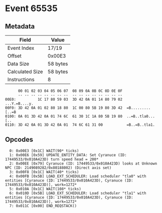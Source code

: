 # Event 65535

## Metadata

| Field           | Value    |
|-----------------|----------|
| Event Index     | 17/19    |
| Offset          | 0x00E3   |
| Data Size       | 58 bytes |
| Calculated Size | 58 bytes |
| Instructions    | 8        |

```
      00 01 02 03 04 05 06 07  08 09 0A 0B 0C 0D 0E 0F
      -- -- -- -- -- -- -- --  -- -- -- -- -- -- -- --
00E0:          1C 17 80 59 03  3D 42 0A 01 14 80 79 02     ...Y.=B....y.
00F0: 3D 42 0A 01 02 80 18 80  1C 00 80 5B 19 80 3D 42  =B.........[..=B
0100: 0A 01 3D 42 0A 01 74 6C  61 30 1C 1A 80 5B 19 80  ..=B..tla0...[..
0110: 3D 42 0A 01 3D 42 0A 01  74 6C 61 31 00           =B..=B..tla1.   
```

## Opcodes

```
  0: 0x00E3 [0x1C] WAIT(90* ticks)
  1: 0x00E6 [0x59] UPDATE_ENTITY_DATA: Set Cyranuce (ID: 17449533/0x010A423D) turn speed head = 200*
  2: 0x00EE [0x79] Cyranuce (ID: 17449533/0x010A423D) looks at Unknown NPC (ID: 2149089282/0x80188002) (Direct axis set)
  3: 0x00F8 [0x1C] WAIT(40* ticks)
  4: 0x00FB [0x5B] LOAD_EXT_SCHEDULER: Load scheduler "tla0" with entities [Cyranuce (ID: 17449533/0x010A423D), Cyranuce (ID: 17449533/0x010A423D)], work=1272*
  5: 0x010A [0x1C] WAIT(108* ticks)
  6: 0x010D [0x5B] LOAD_EXT_SCHEDULER: Load scheduler "tla1" with entities [Cyranuce (ID: 17449533/0x010A423D), Cyranuce (ID: 17449533/0x010A423D)], work=1272*
  7: 0x011C [0x00] END_REQSTACK()
```
